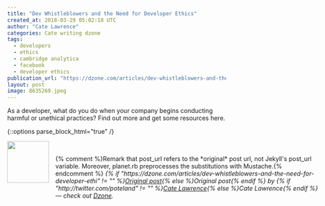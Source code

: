 ```yaml
---
title: "Dev Whistleblowers and the Need for Developer Ethics"
created_at: 2018-03-29 05:02:18 UTC
author: "Cate Lawrence"
categories: Cate writing dzone
tags: 
  - developers
  - ethics
  - cambridge analytica
  - facebook
  - developer ethics
publication_url: "https://dzone.com/articles/dev-whistleblowers-and-the-need-for-developer-ethi"
layout: post
image: 8635269.jpeg
---
```

As a developer, what do you do when your company begins conducting harmful or unethical practices? Find out more and get some resources here.


{::options parse_block_html="true" /}
<div class="author">
   <img src="http://www.rss-specifications.com/rss-spec-rss.gif" style="width: 96px; height: 96;">
   <span style="position: absolute; padding: 32px 15px;">{% comment %}Remark that post_url refers to the *original* post url, not Jekyll's post_url variable. Moreover, planet.rb preprocesses the substitutions with Mustache.{% endcomment %}
      <i>{% if "https://dzone.com/articles/dev-whistleblowers-and-the-need-for-developer-ethi" != "" %}<a href="https://dzone.com/articles/dev-whistleblowers-and-the-need-for-developer-ethi">Original post</a>{% else %}Original post{% endif %} by {% if "http://twitter.com/poteland" != "" %}<a href="http://twitter.com/poteland">Cate Lawrence</a>{% else %}Cate Lawrence{% endif %} &mdash; check out <a href="https://dzone.com">Dzone</a>.</i>
  </span>
</div>
